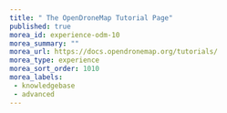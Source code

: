 ```yaml
---
title: " The OpenDroneMap Tutorial Page"
published: true
morea_id: experience-odm-10
morea_summary: ""
morea_url: https://docs.opendronemap.org/tutorials/
morea_type: experience
morea_sort_order: 1010
morea_labels:
 - knowledgebase
 - advanced
---
```

